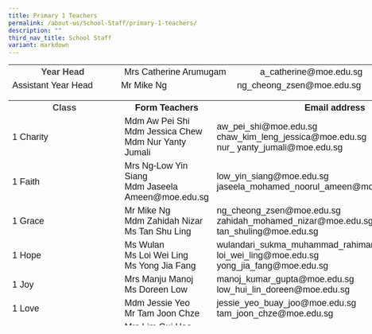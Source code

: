 ```yaml
---
title: Primary 1 Teachers
permalink: /about-us/School-Staff/primary-1-teachers/
description: ""
third_nav_title: School Staff
variant: markdown
---
```

<table class="ive_eobj_center iveo_table ives_tab_simple" style="width: 766.85px; height: 56px;">

<tbody>

<tr>

<th style="width: 223px;"><font size="4" face="arial, sans-serif"><font color="#444444">Year Head</font></font></th>

<th style="width: 237px;"><font size="4" face="arial, sans-serif"><span style="font-weight: normal;">Mrs Catherine Arumugam</span></font></th>

<th style="width: 306px;"><span style="font-weight: normal;"><font size="4" face="arial, sans-serif">a_catherine@moe.edu.sg</font></span><span style="font-weight: 500;"></span></th>

</tr>

<tr>

<td><font face="arial, sans-serif" size="4">Assistant Year Head</font></td>

<td><font face="arial, sans-serif" size="4">Mr Mike Ng</font></td>

<td><font face="arial, sans-serif" size="4">ng_cheong_zsen@moe.edu.sg</font></td>

</tr>

</tbody>

</table>

<table class="iveo_table ives_tab_simple ive_eobj_center" style="width: 768.325px; height: 453px;">

<tbody>

<tr>

<th style="width: 102px;"><font face="arial, sans-serif" size="4"><font color="#444444">Class</font></font></th>

<th style="width: 299px;"><font face="arial, sans-serif" size="4">Form Teachers</font></th>

<th style="width: 367px;"><font face="arial, sans-serif" size="4">Email address</font></th>

</tr>

<tr>

<td><font size="4" face="arial, sans-serif">1 Charity</font></td>

<td><font size="4" face="arial, sans-serif"><span lang="EN-SG" style="line-height: 107%;"></span><span lang="EN-SG" class=""></span>Mdm Aw Pei Shi  
<span lang="EN-SG" style="line-height: 107%;"><br>Mdm Jessica Chew</span><span lang="EN-SG" class=""><br>Mdm Nur Yanty Jumali</span>  
</font></td>

<td><font size="4" face="arial, sans-serif"><span lang="EN-SG" style="line-height: 107%;"></span>aw_pei_shi@moe.edu.sg  chaw_kim_leng_jessica@moe.edu.sg <br>
nur_ yanty_jumali@moe.edu.sg  
</font></td>

</tr>

<tr>

<td><font size="4" face="arial, sans-serif">1 Faith</font></td>

<td><font size="4" face="arial, sans-serif"><span lang="EN-SG" style="line-height: 107%;"></span><span lang="EN-SG" class="">Mrs Ng-Low Yin Siang</span><br>  
Mdm Jaseela Ameen@moe.edu.sg
</font></td>

<td><font size="4" face="arial, sans-serif">
low_yin_siang@moe.edu.sg<br> jaseela_mohamed_noorul_ameen@moe.edu.sg
</font></td>

</tr>

<tr>

<td><font size="4" face="arial, sans-serif">1 Grace</font></td> 

<td><font size="4" face="arial, sans-serif">Mr Mike Ng
<br>Mdm Zahidah Nizar<br>Ms Tan Shu Ling
</font></td>

<td><font size="4" face="arial, sans-serif">ng_cheong_zsen@moe.edu.sg <br>zahidah_mohamed_nizar@moe.edu.sg <br>
tan_shuling@moe.edu.sg
</font></td>

</tr>

<tr>

<td><font size="4" face="arial, sans-serif">1 Hope</font></td>

<td><font size="4" face="arial, sans-serif"><span lang="EN-SG" style="line-height: 107%;"></span><span lang="EN-SG" class=""></span>Ms Wulan
<br>Ms Loi Wei Ling<br>
	Ms Yong&nbsp;Jia Fang
</font></td>

<td><font size="4" face="arial, sans-serif"><span lang="EN-SG" style="line-height: 107%;"></span>wulandari_sukma_muhammad_rahiman_wee@moe.edu.sg 
loi_wei_ling@moe.edu.sg<br>
	yong_jia_fang@moe.edu.sg
</font></td>

</tr>

<tr>

<td><font size="4" face="arial, sans-serif">1 Joy</font></td>

<td><font size="4" face="arial, sans-serif">Mrs Manju Manoj  
<span lang="EN-SG" style="line-height: 15.6933px;"></span><span lang="EN-SG" class=""><br>Ms Doreen Low</span></font></td>

<td><font size="4" face="arial, sans-serif">manoj_kumar_gupta@moe.edu.sg  
low_hui_lin_doreen@moe.edu.sg  
</font></td>

</tr>

<tr>

<td><font size="4" face="arial, sans-serif">1 Love</font></td>

<td><font size="4" face="arial, sans-serif">Mdm Jessie Yeo  
<span lang="EN-SG" class=""><br>Mr Tam Joon Chze</span>  
</font></td>

<td><font size="4" face="arial, sans-serif">jessie_yeo_buay_joo@moe.edu.sg  
tam_joon_chze@moe.edu.sg  
</font></td>

</tr>

<tr>

<td><font size="4" face="arial, sans-serif">1 Patience&nbsp;&nbsp;&nbsp;&nbsp;&nbsp;&nbsp;&nbsp;&nbsp;&nbsp;&nbsp;&nbsp;&nbsp;&nbsp;&nbsp;&nbsp;&nbsp;&nbsp;&nbsp;&nbsp;&nbsp;&nbsp;&nbsp;&nbsp;&nbsp;&nbsp;&nbsp;&nbsp;&nbsp;
</font></td>

<td><font face="arial, sans-serif"><font size="4"><span lang="EN-SG" class=""></span>Mrs Lim Gui Hao  
<br>Mrs Catherine Arumugam  
</font></font></td>

<td><font face="arial, sans-serif" size="4"><span lang="EN-SG" style="line-height: 107%; line-height: 107%;"></span>lim_gui_hao@moe.edu.sg  
<font color="#444444">a_catherine@moe.edu.sg</font>  
</font></td>

</tr>

<tr>

<td><font size="4" face="arial, sans-serif">1 Wisdom</font></td>

<td><font size="4" face="arial, sans-serif">Mdm Sarina Shariman  
<br>Ms Pang Xiao Yan  
</font></td>

<td><font size="4" face="arial, sans-serif">sarina_shariman@moe.edu.sg  
pang_xiao_yan@moe.edu.sg</font>  
</td>

</tr>

</tbody>

</table>